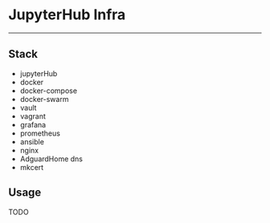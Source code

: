 # JupyterHub Infra

---

## Stack

- jupyterHub
- docker
- docker-compose
- docker-swarm
- vault
- vagrant
- grafana
- prometheus
- ansible
- nginx
- AdguardHome dns
- mkcert
  
## Usage

TODO

